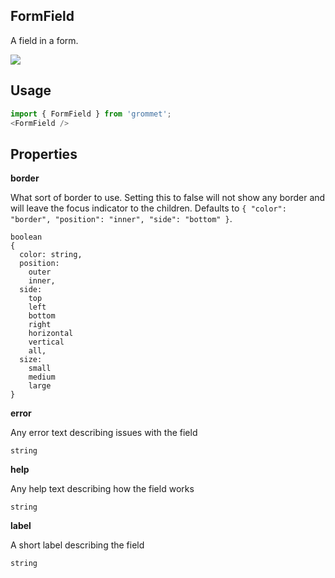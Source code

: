 ## FormField
A field in a form.

[![](https://codesandbox.io/static/img/play-codesandbox.svg)](https://codesandbox.io/s/github/grommet/grommet-sandbox?initialpath=formfield&module=%2Fsrc%2FFormField.js)
## Usage

```javascript
import { FormField } from 'grommet';
<FormField />
```

## Properties

**border**

What sort of border to use. Setting this to false
      will not show any border and will leave the focus indicator to
      the children. Defaults to `{
  "color": "border",
  "position": "inner",
  "side": "bottom"
}`.

```
boolean
{
  color: string,
  position: 
    outer
    inner,
  side: 
    top
    left
    bottom
    right
    horizontal
    vertical
    all,
  size: 
    small
    medium
    large
}
```

**error**

Any error text describing issues with the field

```
string
```

**help**

Any help text describing how the field works

```
string
```

**label**

A short label describing the field

```
string
```
  